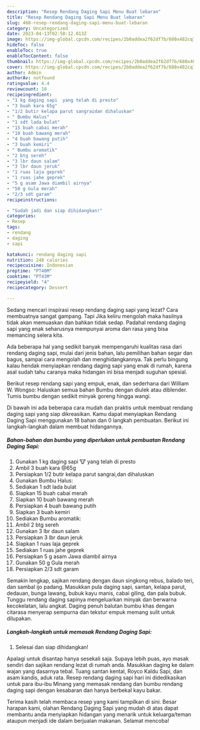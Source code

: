 ```yaml
---
description: "Resep Rendang Daging Sapi Menu Buat lebaran"
title: "Resep Rendang Daging Sapi Menu Buat lebaran"
slug: 468-resep-rendang-daging-sapi-menu-buat-lebaran
category: Uncategorized
date: 2023-04-13T02:50:12.013Z
image: https://img-global.cpcdn.com/recipes/2b0addea2f62df7b/680x482cq70/rendang-daging-sapi-foto-resep-utama.jpg
hideToc: false
enableToc: true
enableTocContent: false
thumbnail: https://img-global.cpcdn.com/recipes/2b0addea2f62df7b/680x482cq70/rendang-daging-sapi-foto-resep-utama.jpg
cover: https://img-global.cpcdn.com/recipes/2b0addea2f62df7b/680x482cq70/rendang-daging-sapi-foto-resep-utama.jpg
author: Admin
authorAv: notfound
ratingvalue: 4.4
reviewcount: 18
recipeingredient:
- "1 kg daging sapi  yang telah di presto"
- "3 buah kara 65g"
- "1/2 butir kelapa parut sangraidan dihaluskan"
- " Bumbu Halus"
- "1 sdt lada bulat"
- "15 buah cabai merah"
- "10 buah bawang merah"
- "4 buah bawang putih"
- "3 buah kemiri"
- " Bumbu aromatik"
- "2 btg sereh"
- "3 lbr daun salam"
- "3 lbr daun jeruk"
- "1 ruas laja geprek"
- "1 ruas jahe geprek"
- "5 g asam Jawa diambil airnya"
- "50 g Gula merah"
- "2/3 sdt garam"
recipeinstructions:

- "Sudah jadi dan siap dihidangkan!"
categories:
- Resep
tags:
- rendang
- daging
- sapi

katakunci: rendang daging sapi 
nutrition: 248 calories
recipecuisine: Indonesian
preptime: "PT40M"
cooktime: "PT43M"
recipeyield: "4"
recipecategory: Dessert

---
```



Sedang mencari inspirasi resep rendang daging sapi yang lezat? Cara membuatnya sangat gampang. Tapi Jika keliru mengolah maka hasilnya tidak akan memuaskan dan bahkan tidak sedap. Padahal rendang daging sapi yang enak seharusnya mempunyai aroma dan rasa yang bisa memancing selera kita.


Ada beberapa hal yang sedikit banyak mempengaruhi kualitas rasa dari rendang daging sapi, mulai dari jenis bahan, lalu pemilihan bahan segar dan bagus, sampai cara mengolah dan menghidangkannya. Tak perlu bingung kalau hendak menyiapkan rendang daging sapi yang enak di rumah, karena asal sudah tahu caranya maka hidangan ini bisa menjadi suguhan spesial.

Berikut resep rendang sapi yang empuk, enak, dan sederhana dari William W. Wongso: Haluskan semua bahan Bumbu dengan diulek atau diblender. Tumis bumbu dengan sedikit minyak goreng hingga wangi.


Di bawah ini ada beberapa cara mudah dan praktis untuk membuat rendang daging sapi yang siap dikreasikan. Kamu dapat menyiapkan Rendang Daging Sapi menggunakan 18 bahan dan 0 langkah pembuatan. Berikut ini langkah-langkah dalam membuat hidangannya.

<!--inarticleads1-->

##### Bahan-bahan dan bumbu yang diperlukan untuk pembuatan Rendang Daging Sapi:

1. Gunakan 1 kg daging sapi 🐮 yang telah di presto
1. Ambil 3 buah kara @65g
1. Persiapkan 1/2 butir kelapa parut sangrai,dan dihaluskan
1. Gunakan  Bumbu Halus:
1. Sediakan 1 sdt lada bulat
1. Siapkan 15 buah cabai merah
1. Siapkan 10 buah bawang merah
1. Persiapkan 4 buah bawang putih
1. Siapkan 3 buah kemiri
1. Sediakan  Bumbu aromatik:
1. Ambil 2 btg sereh
1. Gunakan 3 lbr daun salam
1. Persiapkan 3 lbr daun jeruk
1. Siapkan 1 ruas laja geprek
1. Sediakan 1 ruas jahe geprek
1. Persiapkan 5 g asam Jawa diambil airnya
1. Gunakan 50 g Gula merah
1. Persiapkan 2/3 sdt garam


Semakin lengkap, sajikan rendang dengan daun singkong rebus, balado teri, dan sambal ijo padang. Masukkan pula daging sapi, santan, kelapa parut, dedauan, bunga lawang, bubuk kayu manis, cabai giling, dan pala bubuk. Tunggu rendang daging sapinya mengeluarkan minyak dan berwarna kecokelatan, lalu angkat. Daging penuh balutan bumbu khas dengan citarasa menyerap sempurna dan tekstur empuk memang sulit untuk dilupakan. 

<!--inarticleads2-->

##### Langkah-langkah untuk memasak Rendang Daging Sapi:


1. Selesai dan siap dihidangkan!

Apalagi untuk disantap hanya sesekali saja. Supaya lebih puas, ayo masak sendiri dan sajikan rendang lezat di rumah anda. Masukkan daging ke dalam wajan yang dasarnya tebal. Tuang santan kental, Royco Kaldu Sapi, dan asam kandis, aduk rata. Resep rendang daging sapi hari ini didedikasikan untuk para ibu-ibu Minang yang memasak rendang dan bumbu rendang daging sapi dengan kesabaran dan hanya berbekal kayu bakar. 

Terima kasih telah membaca resep yang kami tampilkan di sini. Besar harapan kami, olahan Rendang Daging Sapi yang mudah di atas dapat membantu anda menyiapkan hidangan yang menarik untuk keluarga/teman ataupun menjadi ide dalam berjualan makanan. Selamat mencoba!
